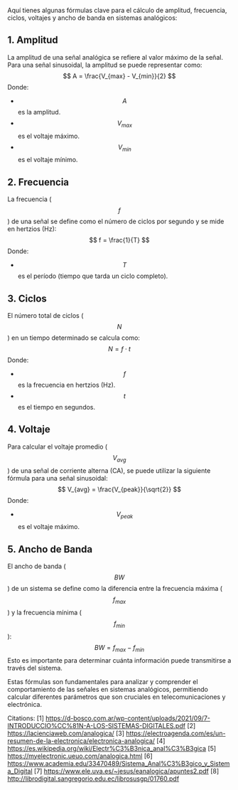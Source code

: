 Aquí tienes algunas fórmulas clave para el cálculo de amplitud, frecuencia, ciclos, voltajes y ancho de banda en sistemas analógicos:

## 1. Amplitud
La amplitud de una señal analógica se refiere al valor máximo de la señal. Para una señal sinusoidal, la amplitud se puede representar como:
$$
A = \frac{V_{max} - V_{min}}{2}
$$
Donde:
- $$ A $$ es la amplitud.
- $$ V_{max} $$ es el voltaje máximo.
- $$ V_{min} $$ es el voltaje mínimo.

## 2. Frecuencia
La frecuencia ($$ f $$) de una señal se define como el número de ciclos por segundo y se mide en hertzios (Hz):
$$
f = \frac{1}{T}
$$
Donde:
- $$ T $$ es el período (tiempo que tarda un ciclo completo).

## 3. Ciclos
El número total de ciclos ($$ N $$) en un tiempo determinado se calcula como:
$$
N = f \cdot t
$$
Donde:
- $$ f $$ es la frecuencia en hertzios (Hz).
- $$ t $$ es el tiempo en segundos.

## 4. Voltaje
Para calcular el voltaje promedio ($$ V_{avg} $$) de una señal de corriente alterna (CA), se puede utilizar la siguiente fórmula para una señal sinusoidal:
$$
V_{avg} = \frac{V_{peak}}{\sqrt{2}}
$$
Donde:
- $$ V_{peak} $$ es el voltaje máximo.

## 5. Ancho de Banda
El ancho de banda ($$ BW $$) de un sistema se define como la diferencia entre la frecuencia máxima ($$ f_{max} $$) y la frecuencia mínima ($$ f_{min} $$):
$$
BW = f_{max} - f_{min}
$$
Esto es importante para determinar cuánta información puede transmitirse a través del sistema.

Estas fórmulas son fundamentales para analizar y comprender el comportamiento de las señales en sistemas analógicos, permitiendo calcular diferentes parámetros que son cruciales en telecomunicaciones y electrónica.

Citations:
[1] https://d-bosco.com.ar/wp-content/uploads/2021/09/7-INTRODUCCIO%CC%81N-A-LOS-SISTEMAS-DIGITALES.pdf
[2] https://lacienciaweb.com/analogica/
[3] https://electroagenda.com/es/un-resumen-de-la-electronica/electronica-analogica/
[4] https://es.wikipedia.org/wiki/Electr%C3%B3nica_anal%C3%B3gica
[5] https://myelectronic.ueuo.com/analogica.html
[6] https://www.academia.edu/33470489/Sistema_Anal%C3%B3gico_y_Sistema_Digital
[7] https://www.ele.uva.es/~jesus/eanalogica/apuntes2.pdf
[8] http://librodigital.sangregorio.edu.ec/librosusgp/01760.pdf
